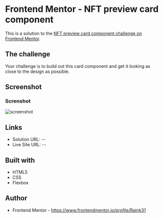 # Frontend Mentor - NFT preview card component

This is a solution to the [NFT preview card component challenge on Frontend Mentor](https://www.frontendmentor.io/challenges/nft-preview-card-component-SbdUL_w0U).


## The challenge

Your challenge is to build out this card component and get it looking as close to the design as possible.


## Screenshot

### Screnshot
![screenshot](./assets/images/mobile.png)


## Links

- Solution URL: --
- Live Site URL: --

## Built with

- HTML5
- CSS
- Flexbox


## Author

- Frontend Mentor - https://www.frontendmentor.io/profile/Raink31
